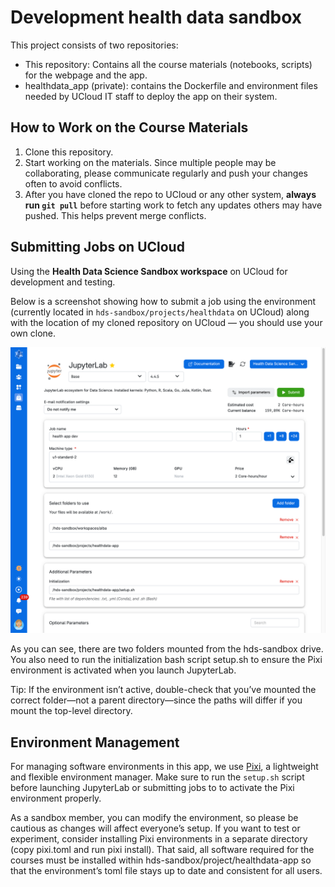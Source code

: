 # Development health data sandbox

This project consists of two repositories:

- This repository: Contains all the course materials (notebooks, scripts) for the webpage and the app.
- healthdata_app (private): contains the Dockerfile and environment files needed by UCloud IT staff to deploy the app on their system.

## How to Work on the Course Materials

1. Clone this repository.
2. Start working on the materials. Since multiple people may be collaborating, please communicate regularly and push your changes often to avoid conflicts.
3. After you have cloned the repo to UCloud or any other system, **always run `git pull`** before starting work to fetch any updates others may have pushed. This helps prevent merge conflicts.

## Submitting Jobs on UCloud

Using the **Health Data Science Sandbox workspace** on UCloud for development and testing.

Below is a screenshot showing how to submit a job using the environment (currently located in `hds-sandbox/projects/healthdata` on UCloud) along with the location of my cloned repository on UCloud — you should use your own clone.

![](./ucloud_settings.png)

As you can see, there are two folders mounted from the hds-sandbox drive. You also need to run the initialization bash script setup.sh to ensure the Pixi environment is activated when you launch JupyterLab.

Tip: If the environment isn’t active, double-check that you’ve mounted the correct folder—not a parent directory—since the paths will differ if you mount the top-level directory.

## Environment Management

For managing software environments in this app, we use [Pixi](https://pixi.sh/dev/getting_started/), a lightweight and flexible environment manager. Make sure to run the `setup.sh` script before launching JupyterLab or submitting jobs to to activate the Pixi environment properly.

As a sandbox member, you can modify the environment, so please be cautious as changes will affect everyone’s setup. If you want to test or experiment, consider installing Pixi environments in a separate directory (copy pixi.toml and run pixi install). That said, all software required for the courses must be installed within hds-sandbox/project/healthdata-app so that the environment’s toml file stays up to date and consistent for all users.